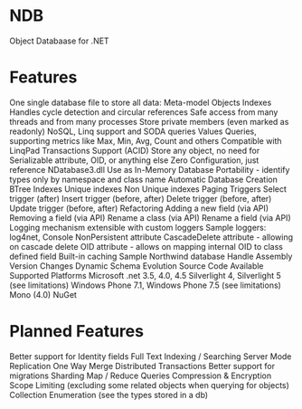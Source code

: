 NDB
===

Object Databaase for .NET

Features
========
One single database file to store all data:
Meta-model
Objects
Indexes
Handles cycle detection and circular references
Safe access from many threads and from many processes
Store private members (even marked as readonly)
NoSQL, Linq support and SODA queries
Values Queries, supporting metrics like Max, Min, Avg, Count and others
Compatible with LinqPad
Transactions Support (ACID)
Store any object, no need for Serializable attribute, OID, or anything else
Zero Configuration, just reference NDatabase3.dll
Use as In-Memory Database
Portability - identify types only by namespace and class name
Automatic Database Creation
BTree Indexes
	Unique indexes
	Non Unique indexes
Paging
Triggers
	Select trigger (after)
	Insert trigger (before, after)
	Delete trigger (before, after)
	Update trigger (before, after)
Refactoring
	Adding a new field (via API)
	Removing a field (via API)
	Rename a class (via API)
	Rename a field (via API)
Logging mechanism extensible with custom loggers
	Sample loggers: log4net, Console
NonPersistent attribute
CascadeDelete attribute - allowing on cascade delete
OID attribute - allows on mapping internal OID to class defined field
Built-in caching
Sample Northwind database
Handle Assembly Version Changes
Dynamic Schema Evolution
Source Code Available
Supported Platforms
	Microsoft .net 3.5, 4.0, 4.5
	Silverlight 4, Silverlight 5 (see limitations)
	Windows Phone 7.1, Windows Phone 7.5 (see limitations)
	Mono (4.0)
	NuGet
	
Planned Features
================
Better support for Identity fields
Full Text Indexing / Searching
Server Mode
Replication
	One Way
	Merge
Distributed Transactions
Better support for migrations
Sharding
Map / Reduce Queries
Compression & Encryption
Scope Limiting (excluding some related objects when querying for objects)
Collection Enumeration (see the types stored in a db)
